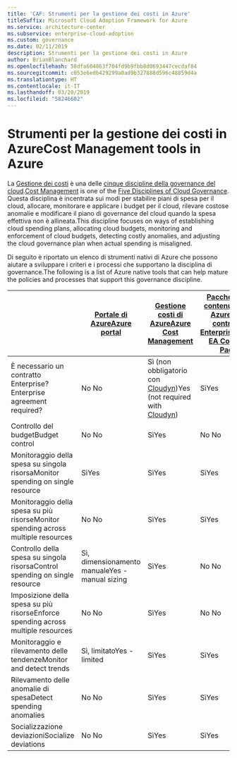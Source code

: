 ```yaml
---
title: 'CAF: Strumenti per la gestione dei costi in Azure'
titleSuffix: Microsoft Cloud Adoption Framework for Azure
ms.service: architecture-center
ms.subservice: enterprise-cloud-adoption
ms.custom: governance
ms.date: 02/11/2019
description: Strumenti per la gestione dei costi in Azure
author: BrianBlanchard
ms.openlocfilehash: 58dfa604863f704fd9b9fbb8d0693447cecdaf84
ms.sourcegitcommit: c053e6edb429299a0ad9b327888d596c48859d4a
ms.translationtype: HT
ms.contentlocale: it-IT
ms.lasthandoff: 03/20/2019
ms.locfileid: "58246602"
---
```

# <a name="cost-management-tools-in-azure"></a><span data-ttu-id="703a1-103">Strumenti per la gestione dei costi in Azure</span><span class="sxs-lookup"><span data-stu-id="703a1-103">Cost Management tools in Azure</span></span>

<span data-ttu-id="703a1-104">La [Gestione dei costi](overview.md) è una delle [cinque discipline della governance del cloud](../governance-disciplines.md).</span><span class="sxs-lookup"><span data-stu-id="703a1-104">[Cost Management](overview.md) is one of the [Five Disciplines of Cloud Governance](../governance-disciplines.md).</span></span> <span data-ttu-id="703a1-105">Questa disciplina è incentrata sui modi per stabilire piani di spesa per il cloud, allocare, monitorare e applicare i budget per il cloud, rilevare costose anomalie e modificare il piano di governance del cloud quando la spesa effettiva non è allineata.</span><span class="sxs-lookup"><span data-stu-id="703a1-105">This discipline focuses on ways of establishing cloud spending plans, allocating cloud budgets, monitoring and enforcement of cloud budgets, detecting costly anomalies, and adjusting the cloud governance plan when actual spending is misaligned.</span></span>

<span data-ttu-id="703a1-106">Di seguito è riportato un elenco di strumenti nativi di Azure che possono aiutare a sviluppare i criteri e i processi che supportano la disciplina di governance.</span><span class="sxs-lookup"><span data-stu-id="703a1-106">The following is a list of Azure native tools that can help mature the policies and processes that support this governance discipline.</span></span>

|  | [<span data-ttu-id="703a1-107">Portale di Azure</span><span class="sxs-lookup"><span data-stu-id="703a1-107">Azure portal</span></span>](https://azure.microsoft.com/features/azure-portal/)  | [<span data-ttu-id="703a1-108">Gestione costi di Azure</span><span class="sxs-lookup"><span data-stu-id="703a1-108">Azure Cost Management</span></span>](/azure/cost-management/overview-cost-mgt)  | [<span data-ttu-id="703a1-109">Pacchetto di contenuto per Azure con contratto Enterprise</span><span class="sxs-lookup"><span data-stu-id="703a1-109">Azure EA Content Pack</span></span>](/power-bi/service-connect-to-azure-enterprise)  | [<span data-ttu-id="703a1-110">Criteri di Azure</span><span class="sxs-lookup"><span data-stu-id="703a1-110">Azure Policy</span></span>](/azure/governance/policy/overview) |
|---------|---------|---------|---------|---------|
|<span data-ttu-id="703a1-111">È necessario un contratto Enterprise?</span><span class="sxs-lookup"><span data-stu-id="703a1-111">Enterprise agreement required?</span></span>     | <span data-ttu-id="703a1-112">No </span><span class="sxs-lookup"><span data-stu-id="703a1-112">No</span></span>         | <span data-ttu-id="703a1-113">Sì (non obbligatorio con [Cloudyn](/azure/cost-management/overview))</span><span class="sxs-lookup"><span data-stu-id="703a1-113">Yes (not required with [Cloudyn](/azure/cost-management/overview))</span></span>         | <span data-ttu-id="703a1-114">Sì</span><span class="sxs-lookup"><span data-stu-id="703a1-114">Yes</span></span>         | <span data-ttu-id="703a1-115">No </span><span class="sxs-lookup"><span data-stu-id="703a1-115">No</span></span>         |
|<span data-ttu-id="703a1-116">Controllo del budget</span><span class="sxs-lookup"><span data-stu-id="703a1-116">Budget control</span></span>     | <span data-ttu-id="703a1-117">No </span><span class="sxs-lookup"><span data-stu-id="703a1-117">No</span></span>         | <span data-ttu-id="703a1-118">Sì</span><span class="sxs-lookup"><span data-stu-id="703a1-118">Yes</span></span>         | <span data-ttu-id="703a1-119">No </span><span class="sxs-lookup"><span data-stu-id="703a1-119">No</span></span>         | <span data-ttu-id="703a1-120">Sì</span><span class="sxs-lookup"><span data-stu-id="703a1-120">Yes</span></span>         |
|<span data-ttu-id="703a1-121">Monitoraggio della spesa su singola risorsa</span><span class="sxs-lookup"><span data-stu-id="703a1-121">Monitor spending on single resource</span></span>    | <span data-ttu-id="703a1-122">Sì</span><span class="sxs-lookup"><span data-stu-id="703a1-122">Yes</span></span>         | <span data-ttu-id="703a1-123">Sì</span><span class="sxs-lookup"><span data-stu-id="703a1-123">Yes</span></span>         | <span data-ttu-id="703a1-124">Sì</span><span class="sxs-lookup"><span data-stu-id="703a1-124">Yes</span></span>         | <span data-ttu-id="703a1-125">No </span><span class="sxs-lookup"><span data-stu-id="703a1-125">No</span></span>         |
|<span data-ttu-id="703a1-126">Monitoraggio della spesa su più risorse</span><span class="sxs-lookup"><span data-stu-id="703a1-126">Monitor spending across multiple resources</span></span>    | <span data-ttu-id="703a1-127">No </span><span class="sxs-lookup"><span data-stu-id="703a1-127">No</span></span>         | <span data-ttu-id="703a1-128">Sì</span><span class="sxs-lookup"><span data-stu-id="703a1-128">Yes</span></span>        | <span data-ttu-id="703a1-129">Sì</span><span class="sxs-lookup"><span data-stu-id="703a1-129">Yes</span></span>         | <span data-ttu-id="703a1-130">No </span><span class="sxs-lookup"><span data-stu-id="703a1-130">No</span></span>         |
|<span data-ttu-id="703a1-131">Controllo della spesa su singola risorsa</span><span class="sxs-lookup"><span data-stu-id="703a1-131">Control spending on single resource</span></span>     | <span data-ttu-id="703a1-132">Sì, dimensionamento manuale</span><span class="sxs-lookup"><span data-stu-id="703a1-132">Yes - manual sizing</span></span>         | <span data-ttu-id="703a1-133">Sì</span><span class="sxs-lookup"><span data-stu-id="703a1-133">Yes</span></span>         | <span data-ttu-id="703a1-134">No </span><span class="sxs-lookup"><span data-stu-id="703a1-134">No</span></span>         | <span data-ttu-id="703a1-135">Sì</span><span class="sxs-lookup"><span data-stu-id="703a1-135">Yes</span></span>         |
|<span data-ttu-id="703a1-136">Imposizione della spesa su più risorse</span><span class="sxs-lookup"><span data-stu-id="703a1-136">Enforce spending across multiple resources</span></span>    | <span data-ttu-id="703a1-137">No </span><span class="sxs-lookup"><span data-stu-id="703a1-137">No</span></span>         | <span data-ttu-id="703a1-138">Sì</span><span class="sxs-lookup"><span data-stu-id="703a1-138">Yes</span></span>         | <span data-ttu-id="703a1-139">No </span><span class="sxs-lookup"><span data-stu-id="703a1-139">No</span></span>         | <span data-ttu-id="703a1-140">Sì</span><span class="sxs-lookup"><span data-stu-id="703a1-140">Yes</span></span>         |
|<span data-ttu-id="703a1-141">Monitoraggio e rilevamento delle tendenze</span><span class="sxs-lookup"><span data-stu-id="703a1-141">Monitor and detect trends</span></span>     | <span data-ttu-id="703a1-142">Sì, limitato</span><span class="sxs-lookup"><span data-stu-id="703a1-142">Yes - limited</span></span>         | <span data-ttu-id="703a1-143">Sì</span><span class="sxs-lookup"><span data-stu-id="703a1-143">Yes</span></span>        | <span data-ttu-id="703a1-144">Sì</span><span class="sxs-lookup"><span data-stu-id="703a1-144">Yes</span></span>         | <span data-ttu-id="703a1-145">No </span><span class="sxs-lookup"><span data-stu-id="703a1-145">No</span></span>         |
|<span data-ttu-id="703a1-146">Rilevamento delle anomalie di spesa</span><span class="sxs-lookup"><span data-stu-id="703a1-146">Detect spending anomalies</span></span>     | <span data-ttu-id="703a1-147">No </span><span class="sxs-lookup"><span data-stu-id="703a1-147">No</span></span>         | <span data-ttu-id="703a1-148">Sì</span><span class="sxs-lookup"><span data-stu-id="703a1-148">Yes</span></span>        | <span data-ttu-id="703a1-149">Sì</span><span class="sxs-lookup"><span data-stu-id="703a1-149">Yes</span></span>         | <span data-ttu-id="703a1-150">No </span><span class="sxs-lookup"><span data-stu-id="703a1-150">No</span></span>        |
|<span data-ttu-id="703a1-151">Socializzazione deviazioni</span><span class="sxs-lookup"><span data-stu-id="703a1-151">Socialize deviations</span></span>     | <span data-ttu-id="703a1-152">No </span><span class="sxs-lookup"><span data-stu-id="703a1-152">No</span></span>        | <span data-ttu-id="703a1-153">Sì</span><span class="sxs-lookup"><span data-stu-id="703a1-153">Yes</span></span>        | <span data-ttu-id="703a1-154">Sì</span><span class="sxs-lookup"><span data-stu-id="703a1-154">Yes</span></span>        | <span data-ttu-id="703a1-155">No </span><span class="sxs-lookup"><span data-stu-id="703a1-155">No</span></span>        |
